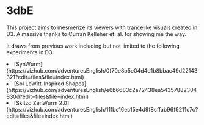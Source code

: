 # 3dbE

This project aims to mesmerize its viewers with trancelike visuals created in D3. A massive thanks to Curran Kelleher et. al. for showing me the way.

 It draws from previous work including but not limited to the following experiments in D3:

<li>[SynWurm](https://vizhub.com/adventuresEnglish/0f70e8b5e04d4d1b8bbac49d22143321?edit=files&file=index.html)

<li>[Sol LeWitt-Inspired Shapes](https://vizhub.com/adventuresEnglish/e6b6683c2a72438ea54357882304830d?edit=files&file=index.html)

<li>[Skitzo ZenWurm 2.0](https://vizhub.com/adventuresEnglish/11fbc16ec15e4d9f8cffab96f9211c7c?edit=files&file=index.html)
